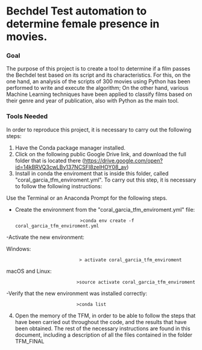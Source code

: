 # Bechdel Test automation to determine female presence in movies.


### Goal

The purpose of this project is to create a tool to determine if a film passes the Bechdel test based on its script and its characteristics.
For this, on the one hand, an analysis of the scripts of 300 movies using Python has been performed to write and execute the algorithm; On the other hand, various Machine Learning techniques have been applied to classify films based on their genre and year of publication, also with Python as the main tool.


### Tools Needed

In order to reproduce this project, it is necessary to carry out the following steps:

1. Have the Conda package manager installed.
2. Click on the following public Google Drive link, and download the full folder that is located there (https://drive.google.com/open?id=14kBRVQ3cwLBy137NCSFI8zelHOY08_av)
3. Install in conda the enviroment that is inside this folder, called "coral_garcia_tfm_enviroment.yml".
To carry out this step, it is necessary to follow the following instructions:

Use the Terminal or an Anaconda Prompt for the following steps.
- Create the environment from the "coral_garcia_tfm_enviroment.yml" file:

                              >conda env create -f coral_garcia_tfm_enviroment.yml
                              
-Activate the new environment:

Windows:                      
                              
                               > activate coral_garcia_tfm_enviroment
macOS and Linux:              

                              >source activate coral_garcia_tfm_enviroment

-Verify that the new environment was installed correctly:

                              >conda list

4. Open the memory of the TFM, in order to be able to follow the steps that have been carried out throughout the code, and the results that have been obtained. The rest of the necessary instructions are found in this document, including a description of all the files contained in the folder TFM_FINAL



